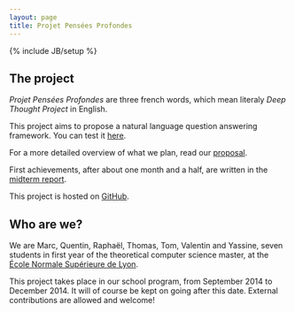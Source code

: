 ```yaml
---
layout: page
title: Projet Pensées Profondes
---
```

{% include JB/setup %}

## The project

*Projet Pensées Profondes* are three french words, which mean literaly *Deep
Thought Project* in English.

This project aims to propose a natural language question answering framework. You can test
it [here](http://ppp.pony.ovh/).

For a more detailed overview of what we plan, read our [proposal](proposal.pdf).

First achievements, after about one month and a half, are written in the [midterm report](midtermReport.pdf).

This project is hosted on [GitHub](https://github.com/ProjetPP).

## Who are we?

We are Marc, Quentin, Raphaël, Thomas, Tom, Valentin and Yassine, 
seven students in first year of the theoretical computer science master, 
at the [École Normale Supérieure de Lyon](http://www.ens-lyon.fr/DI/).

This project takes place in our school program, from September 2014 to December 2014.
It will of course be kept on going after this date.
External contributions are allowed and welcome!

